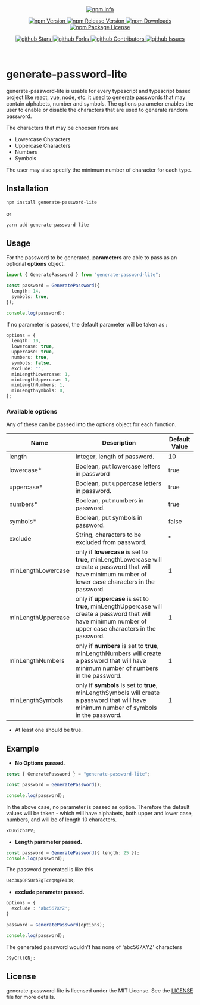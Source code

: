 <!-- prettier-ignore-start -->
<!-- SOMETHING AUTO-GENERATED BY TOOLS - START -->
<br />
<br />

<p align ="center">
  <a href="https://nodei.co/npm/generate-password-lite" target="_blank">
    <img src="https://nodei.co/npm/generate-password-lite.png" alt="npm Info" />
  </a>
</p>

<p align="center">
  <a href="http://npm.im/generate-password-lite" target="_blank">
    <img src="https://img.shields.io/npm/v/generate-password-lite.svg" alt="npm Version" />
  </a>
  <a href="http://npm.im/generate-password-lite" target="_blank">
    <img src="https://img.shields.io/github/v/release/ahmadjoya/generate-password-lite" alt="npm Release Version" />
  </a>
  <a href="http://npm.im/generate-password-lite" target="_blank">
    <img src="https://img.shields.io/npm/dm/generate-password-lite.svg" alt="npm Downloads" />
  </a>
  <a href="http://npm.im/generate-password-lite" target="_blank">
    <img src="https://img.shields.io/npm/l/generate-password-lite.svg" alt="npm Package License" />
  </a>
</p>

<p align="center">
  <a href="https://github.com/ahmadjoya/generate-password-lite/stargazers" target="_blank">
    <img src="https://img.shields.io/github/stars/ahmadjoya/generate-password-lite" alt="github Stars" />
  </a>
  <a href="https://github.com/ahmadjoya/generate-password-lite/network/members" target="_blank">
    <img src="https://img.shields.io/github/forks/ahmadjoya/generate-password-lite" alt="github Forks" />
  </a>
  <a href="https://github.com/ahmadjoya/generate-password-lite/stargazers" target="_blank">
    <img src="https://img.shields.io/github/contributors/ahmadjoya/generate-password-lite" alt="github Contributors" />
  </a>
  <a href="https://github.com/ahmadjoya/generate-password-lite/issues" target="_blank">
    <img src="https://img.shields.io/github/issues/ahmadjoya/generate-password-lite" alt="github Issues" />
  </a>
</p>

<br />

# generate-password-lite

generate-password-lite is usable for every typescript and typescript based project like react, vue, node, etc. it used to generate passwords that may contain alphabets, number and symbols. The options parameter enables the user to enable or disable the characters that are used to generate random password.

The characters that may be choosen from are

- Lowercase Characters
- Uppercase Characters
- Numbers
- Symbols

The user may also specify the minimum number of character for each type.

## Installation

```bash
npm install generate-password-lite
```

or

```bash
yarn add generate-password-lite
```

## Usage

For the password to be generated, **parameters** are able to pass as an optional **options** object.

```typescript
import { GeneratePassword } from "generate-password-lite";

const password = GeneratePassword({
  length: 14,
  symbols: true,
});

console.log(password);
```

If no parameter is passed, the default parameter will be taken as :

```typescript
options = {
  length: 10,
  lowercase: true,
  uppercase: true,
  numbers: true,
  symbols: false,
  exclude: "",
  minLengthLowercase: 1,
  minLengthUppercase: 1,
  minLengthNumbers: 1,
  minLengthSymbols: 0,
};
```

### Available options

Any of these can be passed into the options object for each function.

| Name               | Description                                                                                                                                                 | Default Value |
| ------------------ | ----------------------------------------------------------------------------------------------------------------------------------------------------------- | ------------- |
| length             | Integer, length of password.                                                                                                                                | 10            |
| lowercase\*        | Boolean, put lowercase letters in password                                                                                                                  | true          |
| uppercase\*        | Boolean, put uppercase letters in password.                                                                                                                 | true          |
| numbers\*          | Boolean, put numbers in password.                                                                                                                           | true          |
| symbols\*          | Boolean, put symbols in password.                                                                                                                           | false         |
| exclude            | String, characters to be excluded from password.                                                                                                            | ''            |
| minLengthLowercase | only if **lowercase** is set to **true**, minLengthLowercase will create a password that will have minimum number of lower case characters in the password. | 1             |
| minLengthUppercase | only if **uppercase** is set to **true**, minLengthUppercase will create a password that will have minimum number of upper case characters in the password. | 1             |
| minLengthNumbers   | only if **numbers** is set to **true**, minLengthNumbers will create a password that will have minimum number of numbers in the password.                   | 1             |
| minLengthSymbols   | only if **symbols** is set to **true**, minLengthSymbols will create a password that will have minimum number of symbols in the password.                   | 1             |

- At least one should be true.

## Example

- **No Options passed.**

```typescript
const { GeneratePassword } = "generate-password-lite";

const password = GeneratePassword();

console.log(password);
```

In the above case, no parameter is passed as option. Therefore the default values will be taken - which will have alphabets, both upper and lower case, numbers, and will be of length 10 characters.

```typescript
xDU6izb3PV;
```

- **Length parameter passed.**

```typescript
const password = GeneratePassword({ length: 25 });
console.log(password);
```

The password generated is like this

```typescript
U4c3KpQP5UrbZgTcrqMgFeI3R;
```

- **exclude parameter passed.**

```typescript
options = {
  exclude : 'abc567XYZ';
}

password = GeneratePassword(options);

console.log(password);
```

The generated password wouldn't has none of 'abc567XYZ' characters

```typescript
J9yCfttQNj;
```

## License

generate-password-lite is licensed under the MIT License. See the [LICENSE](https://github.com/ahmadjoya/generate-password-lite#readme) file for more details.
